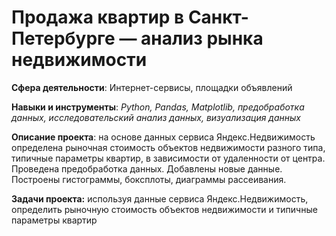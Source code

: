 # Продажа квартир в Санкт-Петербурге — анализ рынка недвижимости

**Сфера деятельности**: Интернет-сервисы, площадки объявлений

**Навыки и инструменты**: *Python, Pandas, Matplotlib, предобработка данных, исследовательский анализ данных, визуализация данных*

**Описание проекта**: на основе данных сервиса Яндекс.Недвижимость определена рыночная стоимость
объектов недвижимости разного типа, типичные параметры квартир, в зависимости от
удаленности от центра. Проведена предобработка данных. Добавлены новые данные.
Построены гистограммы, боксплоты, диаграммы рассеивания.

**Задачи проекта:** используя данные сервиса Яндекс.Недвижимость, определить рыночную стоимость объектов недвижимости и типичные параметры квартир
